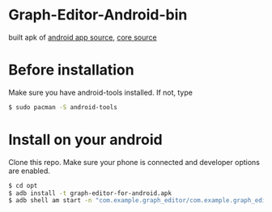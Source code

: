 # Graph-Editor-Android-bin
built apk of [android app source](https://github.com/Student-Team-Projects/Graph-Editor-Android), [core source](https://github.com/Student-Team-Projects/Graph-Editor-Core)
# Before installation
Make sure you have android-tools installed. If not, type
```sh
$ sudo pacman -S android-tools
```

# Install on your android
Clone this repo. Make sure your phone is connected and developer options are enabled.
```sh
$ cd opt
$ adb install -t graph-editor-for-android.apk
$ adb shell am start -n "com.example.graph_editor/com.example.graph_editor.menu.MenuActivity" -a android.intent.action.MAIN -c android.intent.category.LAUNCHER
```

